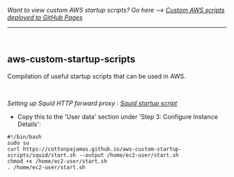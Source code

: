 *Want to view custom AWS startup scripts? Go here --> [Custom AWS scripts deployed to GitHub Pages](https://cottonpajamas.github.io/aws-custom-startup-scripts/)*

---

<br>

## aws-custom-startup-scripts
Compilation of useful startup scripts that can be used in AWS.

<br>

*Setting up Squid HTTP forward proxy : [Squid startup script](https://cottonpajamas.github.io/aws-custom-startup-scripts/squid/start.sh)*
<br>
  - Copy this to the 'User data' section under 'Step 3: Configure Instance Details':
```
#!/bin/bash
sudo su
curl https://cottonpajamas.github.io/aws-custom-startup-scripts/squid/start.sh --output /home/ec2-user/start.sh
chmod +x /home/ec2-user/start.sh
. /home/ec2-user/start.sh
```
